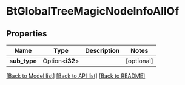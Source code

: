 # BtGlobalTreeMagicNodeInfoAllOf

## Properties

Name | Type | Description | Notes
------------ | ------------- | ------------- | -------------
**sub_type** | Option<**i32**> |  | [optional]

[[Back to Model list]](../README.md#documentation-for-models) [[Back to API list]](../README.md#documentation-for-api-endpoints) [[Back to README]](../README.md)


